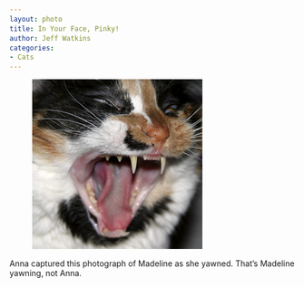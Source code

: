 ```yaml
---
layout: photo
title: In Your Face, Pinky!
author: Jeff Watkins
categories:
- Cats
---
```


<figure><img class="photo" src="/photos/IMG_1853.jpg"></figure>

Anna captured this photograph of Madeline as she yawned. That’s Madeline
yawning, not Anna.

